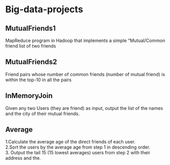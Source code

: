 # Big-data-projects

## MutualFriends1
MapReduce program in Hadoop that implements a simple “Mutual/Common friend list of two friends

## MutualFriends2
Friend pairs whose number of common friends (number of mutual friend) is within the top-10 in all the pairs

## InMemoryJoin
Given any two Users (they are friend) as input, output the list of the names and the city of their mutual friends.

## Average
1.Calculate the average age of the direct friends of each user. <br />
2.Sort the users by the average age from step 1 in descending order. <br />
3. Output the tail 15 (15 lowest averages) users from step 2 with their address and the.
